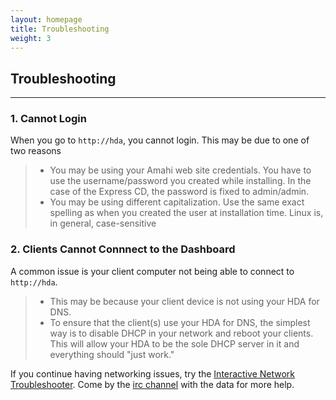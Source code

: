 ```yaml
---
layout: homepage
title: Troubleshooting
weight: 3
---
```

## Troubleshooting
------------------

### 1. Cannot Login
When you go to `http://hda`, you cannot login. This may be due to one of two reasons

> * You may be using your Amahi web site credentials. You have to use the username/password you created while installing. In the case of the Express CD, the password is fixed to admin/admin.
> * You may be using different capitalization. Use the same exact spelling as when you created the user at installation time. Linux is, in general, case-sensitive

### 2. Clients Cannot Connnect to the Dashboard

A common issue is your client computer not being able to connect to `http://hda`.
> * This may be because your client device is not using your HDA for DNS.
> * To ensure that the client(s) use your HDA for DNS, the simplest way is to disable DHCP in your network and reboot your clients. This will allow your HDA to be the sole DHCP server in it and everything should "just work."

If you continue having networking issues, try the [Interactive Network Troubleshooter](http://wiki.amahi.org/index.php/Network_troubleshooting). Come by the [irc channel](http://talk.amahi.org) with the data for more help.

